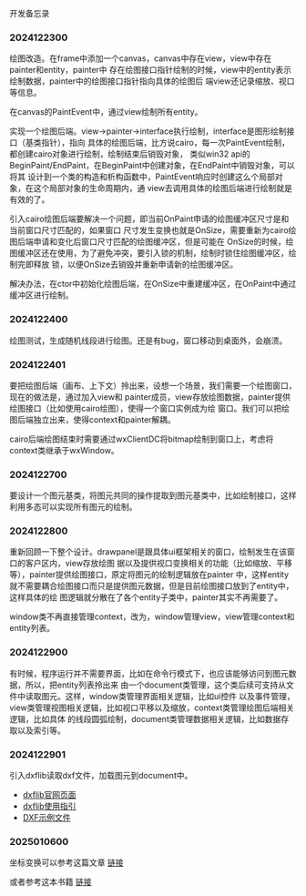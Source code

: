 开发备忘录

### 2024122300

绘图改造。在frame中添加一个canvas，canvas中存在view，view中存在painter和entity，painter中
存在绘图接口指针绘制的时候，view中的entity表示绘制数据，painter中的绘图接口指针指向具体的绘图后
端view还记录缩放、视口等信息。

在canvas的PaintEvent中，通过view绘制所有entity。

实现一个绘图后端。view->painter->interface执行绘制，interface是图形绘制接口（基类指针），指向
具体的绘图后端，比方说cairo，每一次PaintEvent绘制，都创建cairo对象进行绘制，绘制结束后销毁对象，
类似win32 api的BeginPaint/EndPaint，在BeginPaint中创建对象，在EndPaint中销毁对象，可以将其
设计到一个类的构造和析构函数中，PaintEvent响应时创建这么个局部对象，在这个局部对象的生命周期内，通
view去调用具体的绘图后端进行绘制就是有效的了。

引入cairo绘图后端要解决一个问题，即当前OnPaint申请的绘图缓冲区尺寸是和当前窗口尺寸匹配的，如果窗口
尺寸发生变换也就是OnSize，需要重新为cairo绘图后端申请和变化后窗口尺寸匹配的绘图缓冲区，但是可能在
OnSize的时候，绘图缓冲区还在使用，为了避免冲突，要引入锁的机制，绘制时锁住绘图缓冲区，绘制完即释放
锁，以便OnSize去销毁并重新申请新的绘图缓冲区。

解决办法，在ctor中初始化绘图后端，在OnSize中重建缓冲区，在OnPaint中通过缓冲区进行绘制。

### 2024122400
绘图测试，生成随机线段进行绘图。还是有bug，窗口移动到桌面外，会崩溃。

### 2024122401
要把绘图后端（画布、上下文）拎出来，设想一个场景，我们需要一个绘图窗口，现在的做法是，通过加入view和
painter成员，view存放绘图数据，painter提供绘图接口（比如使用cairo绘图），使得一个窗口实例成为绘
窗口。我们可以把绘图后端独立出来，使得context和painter解耦。

cairo后端绘图结束时需要通过wxClientDC将bitmap绘制到窗口上，考虑将context类继承于wxWindow。

### 2024122700
要设计一个图元基类，将图元共同的操作提取到图元基类中，比如绘制接口，这样利用多态可以实现所有图元的绘制。

### 2024122800
重新回顾一下整个设计。drawpanel是跟具体ui框架相关的窗口，绘制发生在该窗口的客户区内，view存放绘图
据以及提供视口变换相关的功能（比如缩放、平移等），painter提供绘图接口，原定将图元的绘制逻辑放在painter
中，这样entity就不需要耦合绘图接口而只是提供图元数据，但是目前绘图接口放到了entity中，这样具体的绘
图逻辑就分散在了各个entity子类中，painter其实不再需要了。

window类不再直接管理context，改为，window管理view，view管理context和entity列表。

### 2024122900
有时候，程序运行并不需要界面，比如在命令行模式下，也应该能够访问到图元数据，所以，把entity列表拎出来
由一个document类管理，这个类后续可支持从文件中读取图元。这样，window类管理界面相关逻辑，比如ui控件
以及事件管理，view类管理视图相关逻辑，比如视口平移以及缩放，context类管理绘图后端相关逻辑，比如具体
的线段圆弧绘制，document类管理数据相关逻辑，比如数据存取以及索引等。

### 2024122901
引入dxflib读取dxf文件，加载图元到document中。
- [dxflib官网页面](https://qcad.org/en/90-dxflib)
- [dxflib使用指引](https://qcad.org/doc/dxflib/2.5/reference/dxflib-reference-manual.pdf)
- [DXF示例文件](https://people.math.sc.edu/Burkardt/data/dxf/dxf.html)

### 2025010600
坐标变换可以参考这篇文章
[链接](https://motion.cs.illinois.edu/RoboticSystems/CoordinateTransformations.html)

或者参考这本书籍
[链接](https://math.hws.edu/graphicsbook/)
